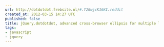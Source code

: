 ```yaml
---
url: http://dotdotdot.frebsite.nl/#.T2GwjcK16KI.reddit
created_at: 2012-03-15 14:27 UTC
published: false
title: jQuery.dotdotdot, advanced cross-browser ellipsis for multiple line content.
tags:
- javascript
- jquery
---
```



